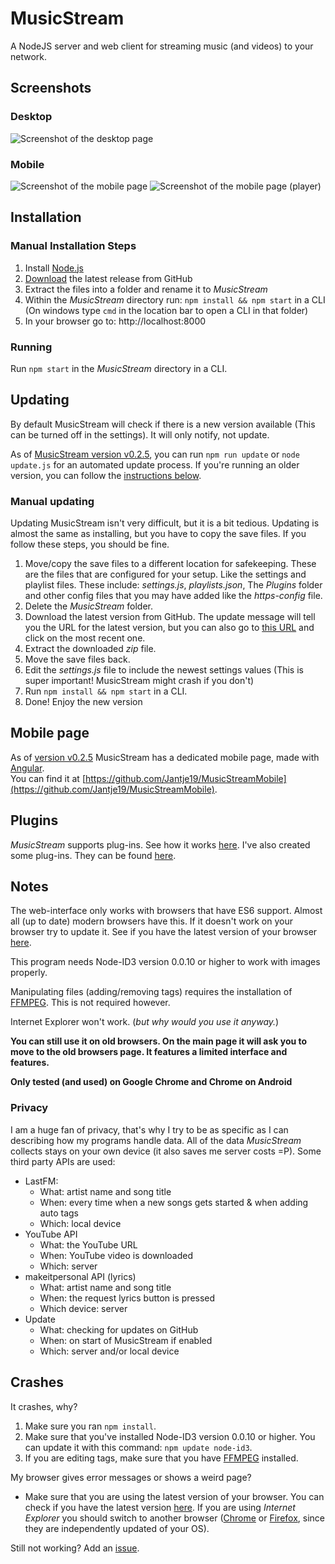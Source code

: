 # MusicStream
A NodeJS server and web client for streaming music (and videos) to your network.

## Screenshots
### Desktop
![Screenshot of the desktop page](https://i.imgur.com/kAQ1la2.png)

### Mobile
![Screenshot of the mobile page](https://i.imgur.com/10ySDvb.jpg)
![Screenshot of the mobile page (player)](https://i.imgur.com/huXKCe9.jpg)

## Installation

### Manual Installation Steps
1. Install [Node.js](https://nodejs.org/en/download/)
2. [Download](https://github.com/jantje19/MusicStream/releases/latest/) the latest release from GitHub
3. Extract the files into a folder and rename it to *MusicStream*
4. Within the *MusicStream* directory run: `npm install && npm start` in a CLI (On windows type `cmd` in the location bar to open a CLI in that folder)
5. In your browser go to: http://localhost:8000

### Running
Run `npm start` in the *MusicStream* directory in a CLI.

## Updating
By default MusicStream will check if there is a new version available (This can be turned off in the settings). It will only notify, not update.

As of [MusicStream version v0.2.5](https://github.com/Jantje19/MusicStream/releases/tag/v0.2.5), you can run `npm run update` or `node update.js` for an automated update process.
If you're running an older version, you can follow the [instructions below](#manual-updating).

### Manual updating
Updating MusicStream isn't very difficult, but it is a bit tedious.
Updating is almost the same as installing, but you have to copy the save files.
If you follow these steps, you should be fine.
1. Move/copy the save files to a different location for safekeeping. These are the files that are configured for your setup. Like the settings and playlist files. These include: *settings.js*, *playlists.json*, The *Plugins* folder and other config files that you may have added like the *https-config* file.
2. Delete the *MusicStream* folder.
3. Download the latest version from GitHub. The update message will tell you the URL for the latest version, but you can also go to [this URL](https://github.com/Jantje19/MusicStream/releases/latest) and click on the most recent one.
4. Extract the downloaded *zip* file.
5. Move the save files back.
6. Edit the *settings.js* file to include the newest settings values (This is super important! MusicStream might crash if you don't)
7. Run `npm install && npm start` in a CLI.
8. Done! Enjoy the new version

## Mobile page
As of [version v0.2.5](https://github.com/Jantje19/MusicStream/releases/tag/v0.2.5) MusicStream has a dedicated mobile page, made with [Angular](https://angular.io).\
You can find it at [https://github.com/Jantje19/MusicStreamMobile](https://github.com/Jantje19/MusicStreamMobile).

## Plugins
*MusicStream* supports plug-ins. See how it works [here](https://github.com/jantje19/MusicStream-Plugins/).
I've also created some plug-ins. They can be found [here](https://github.com/Jantje19/MusicStream-Plugins/tree/master/MyPlugins).

## Notes
The web-interface only works with browsers that have ES6 support. Almost all (up to date) modern browsers have this. If it doesn't work on your browser try to update it. See if you have the latest version of your browser [here](https://updatemybrowser.org/).

This program needs Node-ID3 version 0.0.10 or higher to work with images properly.

Manipulating files (adding/removing tags) requires the installation of [FFMPEG](https://www.ffmpeg.org/download.html). This is not required however.

Internet Explorer won't work. (*but why would you use it anyway.*)

**You can still use it on old browsers. On the main page it will ask you to move to the old browsers page. It features a limited interface and features.**

**Only tested (and used) on Google Chrome and Chrome on Android**

### Privacy
I am a huge fan of privacy, that's why I try to be as specific as I can describing how my programs handle data. All of the data *MusicStream* collects stays on your own device (it also saves me server costs =P).
Some third party APIs are used:
- LastFM:
	- What: artist name and song title
	- When: every time when a new songs gets started & when adding auto tags
	- Which: local device
- YouTube API
	- What: the YouTube URL
	- When: YouTube video is downloaded
	- Which: server
- makeitpersonal API (lyrics)
	- What: artist name and song title
	- When: the request lyrics button is pressed
	- Which device: server
- Update
	- What: checking for updates on GitHub
	- When: on start of MusicStream if enabled
	- Which: server and/or local device

## Crashes

It crashes, why?

1. Make sure you ran `npm install`.
2. Make sure that you've installed Node-ID3 version 0.0.10 or higher. You can update it with this command: `npm update node-id3`.
3. If you are editing tags, make sure that you have [FFMPEG](https://www.ffmpeg.org/download.html) installed.

My browser gives error messages or shows a weird page?

- Make sure that you are using the latest version of your browser. You can check if you have the latest version [here](https://updatemybrowser.org/). If you are using *Internet Explorer* you should switch to another browser ([Chrome](https://www.google.com/chrome/browser) or [Firefox](https://www.mozilla.org/firefox/), since they are independently updated of your OS).

Still not working? Add an [issue](https://github.com/Jantje19/MusicStream/issues).
